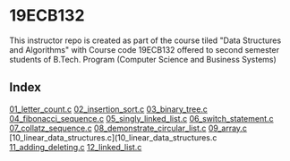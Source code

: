 # 19ECB132
This instructor repo is created as part of the course tiled "Data Structures and Algorithms" with Course code 19ECB132 offered to second semester students of B.Tech. Program (Computer Science and Business Systems)  
## Index  
[01_letter_count.c](01_letter_count.c)
[02_insertion_sort.c](02_insertion_sort.c)
[03_binary_tree.c](03_binary_tree.c)
[04_fibonacci_sequence.c](04_fibonacci_sequence.c)
[05_singly_linked_list.c](05_singly_linked_list.c)
[06_switch_statement.c](06_switch_statement.c)
[07_collatz_sequence.c](07_collatz_sequence.c)
[08_demonstrate_circular_list.c](08_demonstrate_circular_list.c)
[09_array.c](09_array.c)
[10_linear_data_structures.c](10_linear_data_structures.c
[11_adding_deleting.c](11_adding_deleting.c)
[12_linked_list.c](12_linked_list.c)

